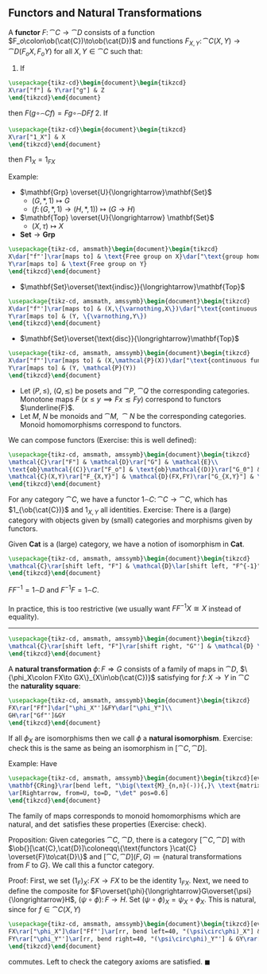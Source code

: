 ## Functors and Natural Transformations

A **functor** $F\colon \cat{C}\to\cat{D}$ consists of a function $F_o\colon\ob(\cat{C})\to\ob(\cat{D})$ and functions $F_{X,Y}\colon\cat{C}(X,Y)\to\cat{D}(F_oX,F_oY)$ for all $X,Y\in\cat{C}$ such that:
1. If
```tikz
\usepackage{tikz-cd}\begin{document}\begin{tikzcd}
X\rar["f"] & Y\rar["g"] & Z
\end{tikzcd}\end{document}
```
then $F(g\circ_\cat{C}f)=Fg\circ_\cat{D}Ff$
2. If
```tikz
\usepackage{tikz-cd}\begin{document}\begin{tikzcd}
X\rar["1_X"] & X
\end{tikzcd}\end{document}
```
then $F 1_X=1_{FX}$

Example:
- $\mathbf{Grp} \overset{U}{\longrightarrow}\mathbf{Set}$
  - $(G,*,1)\longmapsto G$
  - $\big( f\colon(G,*,1)\to(H,*,1) \big) \longmapsto (G\to H)$
- $\mathbf{Top} \overset{U}{\longrightarrow} \mathbf{Set}$
  - $(X,\tau)\longmapsto X$
- $\mathbf{Set}\longrightarrow\mathbf{Grp}$

```tikz
\usepackage{tikz-cd, amsmath}\begin{document}\begin{tikzcd}
X\dar["f"']\rar[maps to] & \text{Free group on X}\dar["\text{group homomorphism}"]\\
Y\rar[maps to] & \text{Free group on Y}
\end{tikzcd}\end{document}
```

- $\mathbf{Set}\overset{\text{indisc}}{\longrightarrow}\mathbf{Top}$

```tikz
\usepackage{tikz-cd, amsmath, amssymb}\begin{document}\begin{tikzcd}
X\dar["f"']\rar[maps to] & (X,\{\varnothing,X\})\dar["\text{continuous function}"]\\
Y\rar[maps to] & (Y, \{\varnothing,Y\})
\end{tikzcd}\end{document}
```

- $\mathbf{Set}\overset{\text{disc}}{\longrightarrow}\mathbf{Top}$

```tikz
\usepackage{tikz-cd, amsmath, amssymb}\begin{document}\begin{tikzcd}
X\dar["f"']\rar[maps to] & (X,\mathcal{P}(X))\dar["\text{continuous function}"]\\
Y\rar[maps to] & (Y, \mathcal{P}(Y))
\end{tikzcd}\end{document}
```

- Let $(P,\leq)$, $(Q,\lesssim)$ be posets and $\cat{P}$, $\cat{Q}$ the corresponding categories. Monotone maps $F$ ($x\leq y\implies Fx\lesssim Fy$) correspond to functors $\underline{F}$.
- Let $M,\ N$ be monoids and $\cat{M},\ \cat{N}$ be the corresponding categories. Monoid homomorphisms correspond to functors.

We can compose functors (Exercise: this is well defined):

```tikz
\usepackage{tikz-cd, amsmath, amssymb}\begin{document}\begin{tikzcd}
\mathcal{C}\rar["F"] & \mathcal{D}\rar["G"] & \mathcal{E}\\
\text{ob}\mathcal{(C)}\rar["F_o"] & \text{ob}\mathcal{(D)}\rar["G_0"] & \text{ob}\mathcal{(E)}\\
\mathcal{C}(X,Y)\rar["F_{X,Y}"] & \mathcal{D}(FX,FY)\rar["G_{X,Y}"] & \mathcal{E}(GFX,GFY)\\
\end{tikzcd}\end{document}
```

For any category $\cat{C}$, we have a functor $1_\cat{C}\colon\cat{C}\to\cat{C}$, which has $1_{\ob(\cat{C})}$ and $1_{X,Y}$ all identities. Exercise: There is a (large) category with objects given by (small) categories and morphisms given by functors.

Given $\mathbf{Cat}$ is a (large) category, we have a notion of isomorphism in $\mathbf{Cat}$.

```tikz
\usepackage{tikz-cd, amsmath, amssymb}\begin{document}\begin{tikzcd}
\mathcal{C}\rar[shift left, "F"] & \mathcal{D}\lar[shift left, "F^{-1}"]
\end{tikzcd}\end{document}
```

$FF^{-1}=1_\cat{D}$ and $F^{-1}F=1_\cat{C}$.

In practice, this is too restrictive (we usually want $FF^{-1}X \cong X$ instead of equality).

---

```tikz
\usepackage{tikz-cd, amsmath, amssymb}\begin{document}\begin{tikzcd}
\mathcal{C}\rar[shift left, "F"]\rar[shift right, "G"'] & \mathcal{D} \quad\text{functors}
\end{tikzcd}\end{document}
```

A **natural transformation** $\phi\colon F\Rightarrow G$ consists of a family of maps in $\cat{D}$, $\{\phi_X\colon FX\to GX\}_{X\in\ob(\cat{C})}$ satisfying for $f\colon X\to Y$ in $\cat{C}$ the **naturality square**:
```tikz
\usepackage{tikz-cd, amsmath, amssymb}\begin{document}\begin{tikzcd}
FX\rar["Ff"]\dar["\phi_X"']&FY\dar["\phi_Y"]\\
GH\rar["Gf"']&GY
\end{tikzcd}\end{document}
```
If all $\phi_X$ are isomorphisms then we call $\phi$ a **natural isomorphism**. Exercise: check this is the same as being an isomorphism in $[\cat{C},\cat{D}]$.

Example:
Have
```tikz
\usepackage{tikz-cd, amsmath, amssymb}\begin{document}\begin{tikzcd}[every label/.append style={font=\small}]
\mathbf{CRing}\rar[bend left, "\big(\text{M}_{n,n}(-)){,}\ \text{matrix mult\textsuperscript{n}}\big)", ""{name=U, below}]\rar[bend right, "U"', ""{name=D, above}] &[5em] \mathbf{Mon}
\ar[Rightarrow, from=U, to=D, "\det" pos=0.6]
\end{tikzcd}\end{document}
```
The family of maps corresponds to monoid homomorphisms which are natural, and $\det$ satisfies these properties (Exercise: check).

Proposition:
Given categories $\cat{C}$, $\cat{D}$, there is a category $[\cat{C},\cat{D}]$ with $\ob{}[\cat{C},\cat{D}]\coloneqq\{\text{functors }\cat{C} \overset{F}\to\cat{D}\}$ and $[\cat{C},\cat{D}](F,G) \coloneqq \{\text{natural transformations from }F \text{ to }G\}$. We call this a functor category.

Proof:
First, we set ${(1_F)}_X\colon FX\to FX$ to be the identity $1_{FX}$. Next, we need to define the composite for $F\overset{\phi}{\longrightarrow}G\overset{\psi}{\longrightarrow}H$, $(\psi\circ\phi)\colon F\to H$. Set $(\psi\circ\phi)_X=\psi_X\circ\phi_X$. This is natural, since for $f\in\cat{C}(X,Y)$
```tikz
\usepackage{tikz-cd, amsmath, amssymb}\begin{document}\begin{tikzcd}[every label/.append style={font=\small}]
FX\rar["\phi_X"]\dar["Ff"']\ar[rr, bend left=40, "(\psi\circ\phi)_X"] & GX\rar["\psi_X"]\dar["Gf"] & HX\dar["Hf"]\\
FY\rar["\phi_Y"']\ar[rr, bend right=40, "(\psi\circ\phi)_Y"'] & GY\rar["\psi_Y"'] & HY
\end{tikzcd}\end{document}
```
commutes. Left to check the category axioms are satisfied. $\blacksquare$
